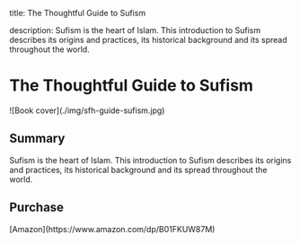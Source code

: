 title: The Thoughtful Guide to Sufism

description: Sufism is the heart of Islam. This introduction to Sufism describes its origins and practices, its historical background and its spread throughout the world.

# The Thoughtful Guide to Sufism

<div markdown="1" class="cover-image">
![Book cover](./img/sfh-guide-sufism.jpg)
</div>

## Summary

Sufism is the heart of Islam. This introduction to Sufism describes its origins and practices, its historical background and its spread throughout the world.

## Purchase

<div markdown="3" class="purchase-link">
[Amazon](https://www.amazon.com/dp/B01FKUW87M)
</div>
